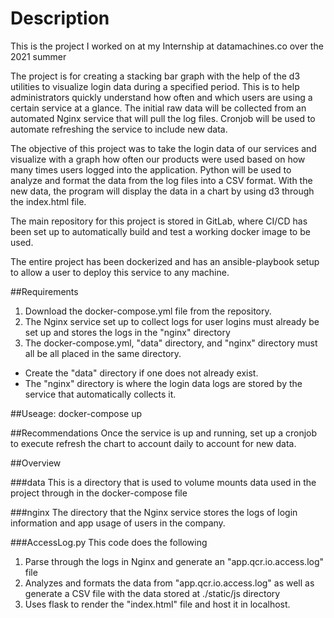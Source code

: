 # Description
This is the project I worked on at my Internship at datamachines.co over the 2021 summer

The project is for creating a stacking bar graph with the help of the d3 utilities to visualize login data during a specified period. This is to help administrators quickly understand how often and which users are using a certain service at a glance. The initial raw data will be collected from an automated Nginx service that will pull the log files. Cronjob will be used to automate refreshing the service to include new data.

The objective of this project was to take the login data of our services and visualize with a graph how often our products were used based on how many times users logged into the application. Python will be used to analyze and format the data from the log files into a CSV format. With the new data, the program will display the data in a chart by using d3 through the index.html file. 

The main repository for this project is stored in GitLab, where CI/CD has been set up to automatically build and test a working docker image to be used. 

The entire project has been dockerized and has an ansible-playbook setup to allow a user to deploy this service to any machine.

##Requirements
1. Download the docker-compose.yml file from the repository. 
2. The Nginx service set up to collect logs for user logins must already be set up and stores the logs in the "nginx" directory
3. The docker-compose.yml, "data" directory, and "nginx" directory must all be all placed in the same directory.

  - Create the "data" directory if one does not already exist. 
  - The "nginx" directory is where the login data logs are stored by the service that automatically collects it. 

##Useage:
docker-compose up

##Recommendations 
Once the service is up and running, set up a cronjob to execute refresh the chart to account daily to account for new data.

##Overview

###data
This is a directory that is used to volume mounts data used in the project through in the docker-compose file

###nginx
The directory that the Nginx service stores the logs of login information and app usage of users in the company.

###AccessLog.py
This code does the following
  1. Parse through the logs in Nginx and generate an "app.qcr.io.access.log" file
  2. Analyzes and formats the data from "app.qcr.io.access.log" as well as generate a CSV file with the data stored at ./static/js directory
  3. Uses flask to render the "index.html" file and host it in localhost.
